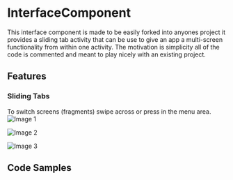 # InterfaceComponent
This interface component is made to be easily forked into anyones project it provides a sliding tab activity that can be use to give an app a multi-screen functionality from within one activity.  The motivation is simplicity all of the code is commented and meant to play nicely with an existing project.  

## Features
### Sliding Tabs
To switch screens (fragments) swipe across or press in the menu area.
![Image 1](https://github.com/ajacks52/InterfaceComponent/tree/master/screenshots/one.png "Screen 1")

![Image 2](https://github.com/ajacks52/InterfaceComponent/tree/master/screenshots/two.png "Screen 1-2")

![Image 3](https://github.com/ajacks52/InterfaceComponent/tree/master/screenshots/three.png "Screen 4")

## Code Samples

